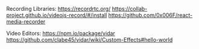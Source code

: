 Recording Libraries:
https://recordrtc.org/
https://collab-project.github.io/videojs-record/#/install
https://github.com/0x006F/react-media-recorder

Video Editors:
https://npm.io/package/vidar
https://github.com/clabe45/vidar/wiki/Custom-Effects#hello-world
